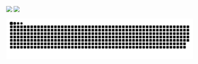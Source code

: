 
<!--
**janeidig/janeidig** is a ✨ _special_ ✨ repository because its `README.md` (this file) appears on your GitHub profile.

Here are some ideas to get you started:

- 🔭 I’m currently working on ...
- 🌱 I’m currently learning ...
- 👯 I’m looking to collaborate on ...
- 🤔 I’m looking for help with ...
- 💬 Ask me about ...
- 📫 How to reach me: ...
- 😄 Pronouns: ...
- ⚡ Fun fact: ...
-->

<div>
  <img width="420px" src="https://github-readme-stats.vercel.app/api?username=janeidig&show_icons=true">
  <img src="https://github-readme-stats.anuraghazra1.vercel.app/api/top-langs/?username=janeidig&layout=compact" />
</div>

![Snake animation](https://raw.githubusercontent.com/janeidig/janeidig/output/github-contribution-grid-snake-dark.svg)
